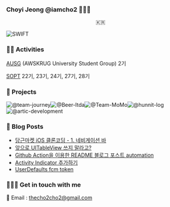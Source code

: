 ### Choyi Jeong @iamcho2 👩🏻‍💻



<p align="center">
  <samp>
    🇰🇷 <br> 
  </samp>
</p>



![SWIFT](https://img.shields.io/static/v1?style=for-the-badge&logo=swift&message=SWIFT&label=&color=FA7343&labelColor=000000) 

### 🏄‍♂️ Activities  

[AUSG](ausg.me) (AWSKRUG University Student Group) 2기 

[SOPT](http://sopt.org/wp/) 22기, 23기, 24기, 27기, 28기

### 🎱 Projects

![@team-journey](https://avatars.githubusercontent.com/u/86547407?s=60&v=4)![@Beer-Itda](https://avatars.githubusercontent.com/u/83107553?s=60&v=4)![@Team-MoMo](https://avatars.githubusercontent.com/u/76675249?s=60&v=4)![@hunnit-log](https://avatars.githubusercontent.com/u/74134192?s=60&v=4)![@artic-development](https://avatars.githubusercontent.com/u/52156026?s=60&v=4)

### 🍋 Blog Posts
<!-- BLOG-POST-LIST:START -->
- [당근마켓 iOS 클론코딩 - 1. 네비게이션 바](https://iamcho2.github.io/2021/07/28/karrot-1-navigationbar)
- [앞으로 UITableView 쓰지 말라고?](https://iamcho2.github.io/2021/07/25/UICollectionView-or-UITableView-for-list)
- [Github Action을 이용한 README 블로그 포스트 automation](https://iamcho2.github.io/2021/07/24/github-readme-blog-post-automation-using-github-action)
- [Activity Indicator 추가하기](https://iamcho2.github.io/2021/07/14/activity-indicator)
- [UserDefaults fcm token](https://iamcho2.github.io/2021/07/13/UserDefaults)
<!-- BLOG-POST-LIST:END -->

### 🏄🏻‍♀️ Get in touch with me

📧 Email : thecho2cho2@gmail.com

